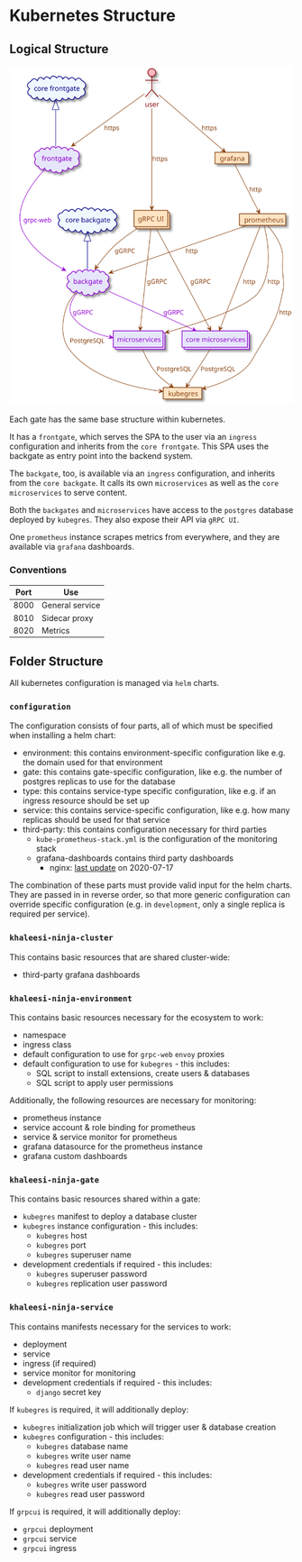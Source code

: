 # Kubernetes Structure

## Logical Structure

![Kubernetes Logical Structure](/documentation/images/folder-structure/kubernetes-logical-structure.svg)

Each gate has the same base structure within kubernetes.

It has a `frontgate`, which serves the SPA to the user via an `ingress` configuration and inherits from the `core frontgate`.
This SPA uses the backgate as entry point into the backend system.

The `backgate`, too, is available via an `ingress` configuration, and inherits from the `core backgate`.
It calls its own `microservices` as well as the `core microservices` to serve content.

Both the `backgates` and `microservices` have access to the `postgres` database deployed by `kubegres`.
They also expose their API via `gRPC UI`.

One `prometheus` instance scrapes metrics from everywhere, and they are available via `grafana` dashboards.

### Conventions

| Port | Use                     |
| ---- | ----------------------- |
| 8000 | General service         |
| 8010 | Sidecar proxy           |
| 8020 | Metrics                 |

## Folder Structure

All kubernetes configuration is managed via `helm` charts.

### `configuration`

The configuration consists of four parts, all of which must be specified when installing a helm chart:

* environment: this contains environment-specific configuration like e.g. the domain used for that environment
* gate: this contains gate-specific configuration, like e.g. the number of postgres replicas to use for the database
* type: this contains service-type specific configuration, like e.g. if an ingress resource should be set up
* service: this contains service-specific configuration, like e.g. how many replicas should be used for that service
* third-party: this contains configuration necessary for third parties
  * `kube-prometheus-stack.yml` is the configuration of the monitoring stack
  * grafana-dashboards contains third party dashboards
    * nginx: [last update](https://github.com/nginxinc/nginx-prometheus-exporter/tree/master/grafana) on 2020-07-17 

The combination of these parts must provide valid input for the helm charts.
They are passed in in reverse order, so that more generic configuration can override specific configuration (e.g. in `development`, only a single replica is required per service).

### `khaleesi-ninja-cluster`

This contains basic resources that are shared cluster-wide:

* third-party grafana dashboards

### `khaleesi-ninja-environment`

This contains basic resources necessary for the ecosystem to work:

* namespace
* ingress class
* default configuration to use for `grpc-web` `envoy` proxies
* default configuration to use for `kubegres` - this includes:
  * SQL script to install extensions, create users & databases
  * SQL script to apply user permissions
  
Additionally, the following resources are necessary for monitoring:

* prometheus instance
* service account & role binding for prometheus
* service & service monitor for prometheus
* grafana datasource for the prometheus instance
* grafana custom dashboards
    
### `khaleesi-ninja-gate`

This contains basic resources shared within a gate:

* `kubegres` manifest to deploy a database cluster
* `kubegres` instance configuration - this includes:
  * `kubegres` host
  * `kubegres` port
  * `kubegres` superuser name
* development credentials if required - this includes:
  * `kubegres` superuser password
  * `kubegres` replication user password

### `khaleesi-ninja-service`

This contains manifests necessary for the services to work:

* deployment
* service
* ingress (if required)
* service monitor for monitoring
* development credentials if required - this includes:
  * `django` secret key

If `kubegres` is required, it will additionally deploy:

* `kubegres` initialization job which will trigger user & database creation
* `kubegres` configuration - this includes:
  * `kubegres` database name
  * `kubegres` write user name
  * `kubegres` read user name
* development credentials if required - this includes:
  * `kubegres` write user password
  * `kubegres` read user password

If `grpcui` is required, it will additionally deploy:

* `grpcui` deployment
* `grpcui` service
* `grpcui` ingress
